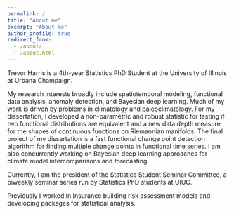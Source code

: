 ```yaml
---
permalink: /
title: "About me"
excerpt: "About me"
author_profile: true
redirect_from: 
  - /about/
  - /about.html
---
```


Trevor Harris is a 4th-year Statistics PhD Student at the University of Illinois at Urbana Champaign. 

My research interests broadly include spatiotemporal modeling, functional data analysis, anomaly detection, and Bayesian deep learning. Much of my work is driven by problems in climatology and paleoclimatology. For my dissertation, I developed a non-parametric and robust statistic for testing if two functional distributions are equivalent and a new data depth measure for the shapes of continuous functions on Riemannian manifolds. The final project of my dissertation is a fast functional change point detection algorithm for finding multiple change points in functional time series. I am also concurrently working on Bayesian deep learning approaches for climate model intercomparisons and forecasting.

Currently, I am the president of the Statistics Student Seminar Committee, a biweekly seminar series run by Statistics PhD students at UIUC.  

Previously I worked in Insurance building risk assessment models and developing packages for statistical analysis.
